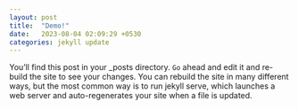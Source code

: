 ```yaml
---
layout: post
title:  "Demo!"
date:   2023-08-04 02:09:29 +0530
categories: jekyll update
---
```

You’ll find this post in your _posts directory. `Go` ahead and edit it and re-build the site to see your changes. You can rebuild the site in many different ways, but the most common way is to run jekyll serve, which launches a web server and auto-regenerates your site when a file is updated.
